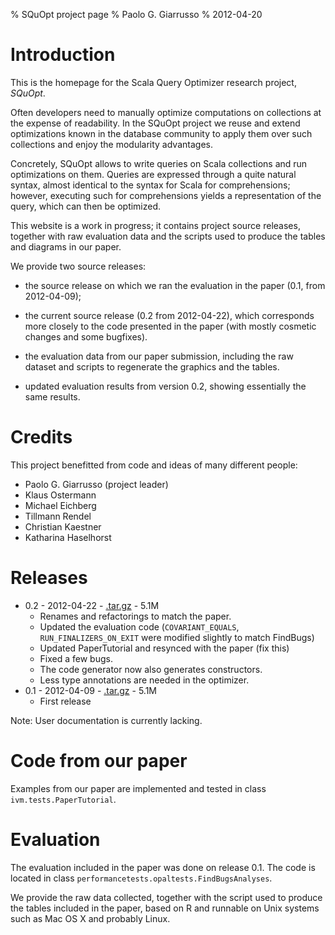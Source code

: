 % SQuOpt project page
% Paolo G. Giarrusso
% 2012-04-20
# Introduction

This is the homepage for the Scala Query Optimizer research project, _SQuOpt_.

Often developers need to manually optimize computations on collections at the expense of
readability. In the SQuOpt project we reuse and extend optimizations known in
the database community to apply them over such collections and enjoy the
modularity advantages.

Concretely, SQuOpt allows to write queries on Scala collections and run
optimizations on them.
Queries are expressed through a quite natural syntax, almost identical to the
syntax for Scala for comprehensions; however, executing such for comprehensions
yields a representation of the query, which can then be optimized.

This website is a work in progress; it contains project source releases,
together with raw evaluation data and the scripts used to produce the tables and
diagrams in our paper.


<!-- Talk of versions. Use dates. -->
We provide two source releases:

- the source release on which we ran the evaluation in the paper (0.1, from 2012-04-09);
- the current source release (0.2 from 2012-04-22), which corresponds more closely to the code
  presented in the paper (with mostly cosmetic changes and some bugfixes).

- the evaluation data from our paper submission, including the raw dataset and scripts to regenerate the graphics and the tables.
- updated evaluation results from version 0.2, showing essentially the same
  results.
<!--the elaboration scripts and statistics-->

# Credits
This project benefitted from code and ideas of many different people:

- Paolo G. Giarrusso (project leader)
- Klaus Ostermann
- Michael Eichberg
- Tillmann Rendel
- Christian Kaestner
- Katharina Haselhorst

# Releases

- 0.2 - 2012-04-22 - [.tar.gz](tarballs/squopt-v0.2.tar.gz) - 5.1M
    - Renames and refactorings to match the paper.
    - Updated the evaluation code (`COVARIANT_EQUALS`,
      `RUN_FINALIZERS_ON_EXIT` were modified slightly to match FindBugs)
    - Updated PaperTutorial and resynced with the paper (fix this)
    - Fixed a few bugs.
    - The code generator now also generates constructors.
    - Less type annotations are needed in the optimizer.
- 0.1 - 2012-04-09 - [.tar.gz](tarballs/squopt-v0.1.tar.gz) - 5.1M
    - First release

Note: User documentation is currently lacking.

# Code from our paper
Examples from our paper are implemented and tested in class `ivm.tests.PaperTutorial`.

# Evaluation
The evaluation included in the paper was done on release 0.1.
The code is located in class `performancetests.opaltests.FindBugsAnalyses`.

We provide the raw data collected, together with the script used to produce the
tables included in the paper, based on R and runnable on Unix systems such as
Mac OS X and probably Linux.

